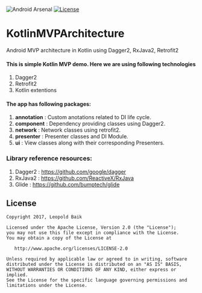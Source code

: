![Android Arsenal]( https://img.shields.io/badge/Android%20Arsenal-KotlinMVPArchitecture-green.svg?style=flat )
[![License](https://img.shields.io/badge/License-Apache%202.0-blue.svg)](https://opensource.org/licenses/Apache-2.0)

# KotlinMVPArchitecture
Android MVP architecture in Kotlin using Dagger2, RxJava2, Retrofit2

#### This is simple Kotlin MVP demo. Here we are using following technologies
1. Dagger2
2. Retrofit2  
3. Kotlin extentions 


#### The app has following packages:
1. **annotation** : Custom anotations related to DI life cycle.
2. **component** : Dependency providing classes using Dagger2.
3. **network** : Network classes using retrofit2.
4. **presenter** : Presenter classes and DI Module.
5. **ui** : View classes along with their corresponding Presenters.


### Library reference resources:
1. Dagger2 : https://github.com/google/dagger
2. RxJava2 : https://github.com/ReactiveX/RxJava
3. Glide : https://github.com/bumptech/glide


## License

    Copyright 2017, Leopold Baik

    Licensed under the Apache License, Version 2.0 (the "License");
    you may not use this file except in compliance with the License.
    You may obtain a copy of the License at

       http://www.apache.org/licenses/LICENSE-2.0

    Unless required by applicable law or agreed to in writing, software
    distributed under the License is distributed on an "AS IS" BASIS,
    WITHOUT WARRANTIES OR CONDITIONS OF ANY KIND, either express or implied.
    See the License for the specific language governing permissions and
    limitations under the License.
